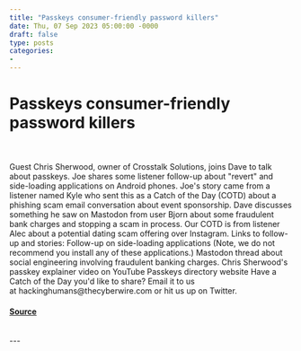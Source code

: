```yaml
---
title: "Passkeys consumer-friendly password killers"
date: Thu, 07 Sep 2023 05:00:00 -0000
draft: false
type: posts
categories: 
- 
---
```

# Passkeys consumer-friendly password killers

<br/>

<br/>
Guest Chris Sherwood, owner of Crosstalk Solutions, joins Dave to talk about passkeys. Joe shares some listener follow-up about "revert" and side-loading applications on Android phones. Joe's story came from a listener named Kyle who sent this as a Catch of the Day (COTD) about a phishing scam email conversation about event sponsorship. Dave discusses something he saw on Mastodon from user Bjorn about some fraudulent bank charges and stopping a scam in process. Our COTD is from listener Alec about a potential dating scam offering over Instagram. Links to follow-up and stories: Follow-up on side-loading applications (Note, we do not recommend you install any of these applications.) Mastodon thread about social engineering involving fraudulent banking charges. Chris Sherwood's passkey explainer video on YouTube Passkeys directory website Have a Catch of the Day you'd like to share? Email it to us at hackinghumans@thecyberwire.com or hit us up on Twitter.

#### [Source](https://thecyberwire.com/podcasts/hacking-humans/258/notes)

<br/>
---
